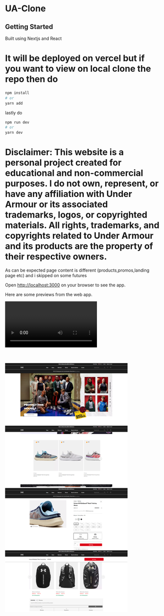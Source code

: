 # UA-Clone

## Getting Started

Built using Nextjs and React

# It will be deployed on vercel but if you want to view on local clone the repo then do

```bash
npm install
# or
yarn add
```

lastly do

```bash
npm run dev
# or
yarn dev
```

# Disclaimer: This website is a personal project created for educational and non-commercial purposes. I do not own, represent, or have any affiliation with Under Armour or its associated trademarks, logos, or copyrighted materials. All rights, trademarks, and copyrights related to Under Armour and its products are the property of their respective owners.

As can be expected page content is different (products,promos,landing page etc) and i skipped on some futures

Open [http://localhost:3000](http://localhost:3000) on your browser to see the app.

Here are some previews from the web app.

<div style="margin-bottom:3rem">
    <video src="public/videos/repo-preview.mp4" autoplay loop >
    </video>
</div>
<div>
    <img src="public/imgs/ss_1.png" alt="Image Description" width="400">
    <img src="public/imgs/ss_2.png" alt="Image Description" width="400">
    <img src="public/imgs/ss_3.png" alt="Image Description" width="400">
    <img src="public/imgs/ss_4.png" alt="Image Description" width="400">
</div>
